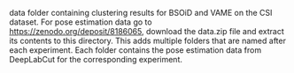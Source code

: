 data folder containing clustering results for BSOiD and VAME on the CSI dataset. For pose estimation data go to https://zenodo.org/deposit/8186065, download the data.zip file and extract its contents to this directory. This adds multiple folders that are named after each experiment. Each folder contains the pose estimation data from DeepLabCut for the corresponding experiment.
